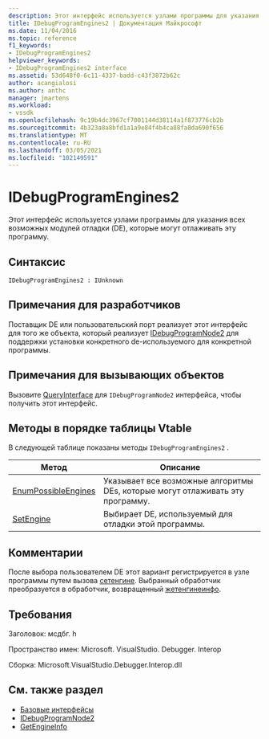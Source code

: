 ```yaml
---
description: Этот интерфейс используется узлами программы для указания всех возможных модулей отладки (DE), которые могут отлаживать эту программу.
title: IDebugProgramEngines2 | Документация Майкрософт
ms.date: 11/04/2016
ms.topic: reference
f1_keywords:
- IDebugProgramEngines2
helpviewer_keywords:
- IDebugProgramEngines2 interface
ms.assetid: 53d648f0-6c11-4337-badd-c43f3872b62c
author: acangialosi
ms.author: anthc
manager: jmartens
ms.workload:
- vssdk
ms.openlocfilehash: 9c19b4dc3967cf7001144d38114a1f873776cb2b
ms.sourcegitcommit: 4b323a8a8bfd1a1a9e84f4b4ca88fa8da690f656
ms.translationtype: MT
ms.contentlocale: ru-RU
ms.lasthandoff: 03/05/2021
ms.locfileid: "102149591"
---
```

# <a name="idebugprogramengines2"></a>IDebugProgramEngines2
Этот интерфейс используется узлами программы для указания всех возможных модулей отладки (DE), которые могут отлаживать эту программу.

## <a name="syntax"></a>Синтаксис

```
IDebugProgramEngines2 : IUnknown
```

## <a name="notes-for-implementers"></a>Примечания для разработчиков
 Поставщик DE или пользовательский порт реализует этот интерфейс для того же объекта, который реализует [IDebugProgramNode2](../../../extensibility/debugger/reference/idebugprogramnode2.md) для поддержки установки конкретного de-используемого для конкретной программы.

## <a name="notes-for-callers"></a>Примечания для вызывающих объектов
 Вызовите [QueryInterface](/cpp/atl/queryinterface) для `IDebugProgramNode2` интерфейса, чтобы получить этот интерфейс.

## <a name="methods-in-vtable-order"></a>Методы в порядке таблицы Vtable
 В следующей таблице показаны методы `IDebugProgramEngines2` .

|Метод|Описание|
|------------|-----------------|
|[EnumPossibleEngines](../../../extensibility/debugger/reference/idebugprogramengines2-enumpossibleengines.md)|Указывает все возможные алгоритмы DEs, которые могут отлаживать эту программу.|
|[SetEngine](../../../extensibility/debugger/reference/idebugprogramengines2-setengine.md)|Выбирает DE, используемый для отладки этой программы.|

## <a name="remarks"></a>Комментарии
 После выбора пользователем DE этот вариант регистрируется в узле программы путем вызова [сетенгине](../../../extensibility/debugger/reference/idebugprogramengines2-setengine.md). Выбранный обработчик преобразуется в обработчик, возвращенный [жетенгинеинфо](../../../extensibility/debugger/reference/idebugprogramnode2-getengineinfo.md).

## <a name="requirements"></a>Требования
 Заголовок: мсдбг. h

 Пространство имен: Microsoft. VisualStudio. Debugger. Interop

 Сборка: Microsoft.VisualStudio.Debugger.Interop.dll

## <a name="see-also"></a>См. также раздел
- [Базовые интерфейсы](../../../extensibility/debugger/reference/core-interfaces.md)
- [IDebugProgramNode2](../../../extensibility/debugger/reference/idebugprogramnode2.md)
- [GetEngineInfo](../../../extensibility/debugger/reference/idebugprogramnode2-getengineinfo.md)
